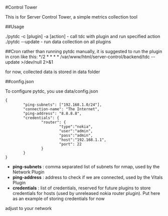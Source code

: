 #Control Tower

This is for Server Control Tower, a simple metrics collection tool

##Usage

./pytdc -c [plugin] -a [action]   - call tdc with plugin and run specified action
./pytdc --update - run data collection on all plugins

##Cron
rather than running pytdc manually, it is suggested to run the plugin in cron like this:
*/2 * * * * /var/www/html/server-control/backend/tdc --update >/dev/null 2>&1

for now, collected data is stored in data folder

##config.json

To configure pytdc, you use data/config.json

```
{
        "ping-subnets": ["192.168.1.0/24"],
        "connection-name": "The Internet",
        "ping-address": "8.8.8.8",
        "credentials": {
                "router": {
                        "type":"nokia",
                        "user":"admin",
                        "pass":"admin",
                        "host":"192.168.1.1",
                        "port": 22
                }
        }
}

```

- **ping-subnets** : comma separated list of subnets for nmap, used by the Network Plugin
- **ping-address** : address to check if we are connected, used by the Vitals Plugin
- **credentials** : list of credentials, reserved for future plugins to store credentials for hosts (used by unreleased nokia router plugin). Put here as an example of storing credentials for now

adjust to your network
